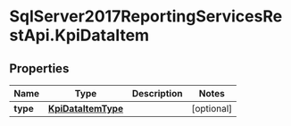 # SqlServer2017ReportingServicesRestApi.KpiDataItem

## Properties
Name | Type | Description | Notes
------------ | ------------- | ------------- | -------------
**type** | [**KpiDataItemType**](KpiDataItemType.md) |  | [optional] 


